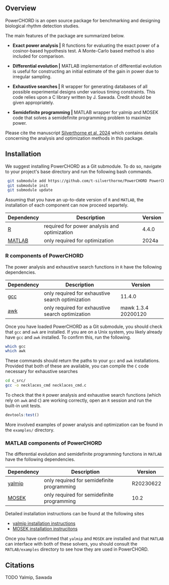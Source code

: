 ## Overview
PowerCHORD is an open source package for benchmarking and designing biological rhythm detection studies.

The main features of the package are summarized below.

* **Exact power analysis |**
R functions for evaluating the exact power of a cosinor-based hypothesis test. A Monte-Carlo based method is also included for comparison.

* **Differential evolution |**
MATLAB implementation of differential evolution is useful for constructing an initial estimate of the gain in power due to irregular sampling.

* **Exhaustive searches |**
R wrapper for generating databases of all possible experimental designs under various timing constraints. This code relies upon a C library written by J. Sawada. Credit should be given appropriately. 

* **Semidefinite programming |**
MATLAB wrapper for yalmip and MOSEK code that solves a semidefinite programming problem to maximize power.

Please cite the manuscript [Silverthorne et al, 2024](https://www.biorxiv.org/content/10.1101/2024.05.19.594858v1.abstract) which contains details concerning the analysis and optimization methods in this package.

## Installation


We suggest installing PowerCHORD as a Git submodule. To do so, navigate to your project's base directory and run the following bash commands. 
```bash
 git submodule add https://github.com/t-silverthorne/PowerCHORD PowerCHORD
 git submodule init
 git submodule update
```

Assuming that you have an up-to-date version of `R` and `MATLAB`, the installation of each component can now proceed separtely.

|**Dependency**|**Description**|**Version**|
| --- | --- | --- |
|[R](https://www.r-project.org)| required for power analysis and optimization | 4.4.0|
|[MATLAB](https://www.mathworks.com/products/matlab.html)| only required for optimization | 2024a|


### R components of PowerCHORD 

The power analysis and exhaustive search functions in `R` have the following dependencies. 

|**Dependency**|**Description**|**Version**|
| --- | --- | --- |
|[gcc](https://gcc.gnu.org)| only required for exhaustive search optimization | 11.4.0 |
|[awk](https://invisible-island.net/mawk/) | only required for exhaustive search optimization | mawk 1.3.4 20200120|


Once you have loaded PowerCHORD as a Git submodule, you should check that `gcc` and `awk` are installed. If you are on a Unix system, you likely already have `gcc` and `awk` installed. To confirm this, run the following.
```bash
which gcc
which awk
```

These commands should return the paths to your `gcc` and `awk` installations.  Provided that both of these are available, you can compile the `C` code necessary for exhaustive searches
```bash
cd c_src/
gcc -o necklaces_cmd necklaces_cmd.c
```

To check that the `R` power analysis and exhaustive search functions (which rely on `awk` and `C`) are working correctly, open an `R` session and run the built-in unit tests.

```r
devtools:test()
```

More involved examples of power analysis and optimization can be found in the `examples/`  directory.

### MATLAB components of PowerCHORD

The differential evolution and semidefinite programming functions in `MATLAB` have the following dependencies. 

|**Dependency**|**Description**|**Version**|
| --- | --- | --- |
|[yalmip](https://yalmip.github.io)| only required for semidefinite programming| R20230622 |
|[MOSEK](https://www.mosek.com)| only required for semidefinite programming |10.2|

Detailed installation instructions can be found at the following sites
* [yalmip installation instructions](https://yalmip.github.io/tutorial/installation/)
* [MOSEK installation instrucitons](https://docs.mosek.com/latest/install/installation.html)

Once you have confirmed that `yalmip` and `MOSEK` are installed and that `MATLAB` can interface with both of these solvers, you should consult the `MATLAB/examples` directory to see how they are used in PowerCHORD. 





## Citations
TODO Yalmip, Sawada

